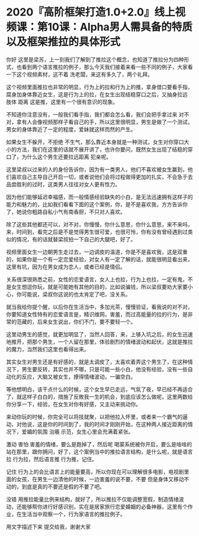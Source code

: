 # 2020『高阶框架打造1.0+2.0』线上视频课：第10课：Alpha男人需具备的特质以及框架推拉的具体形式

你好 这里是梁苏，上一刻我们了解到了推拉这个概念，也知道了推拉分为四种形式，也看到两个语言推拉的例子，那么今天我们接着来看一些不同的例子，大家看一下这个视频素材，这不着 洗老闆，来这有多久了，两个礼拜。

这个视频里面推拉也非常的明显，行为上的拉和行为上的推，拿身借口要看手指，腐身加身体靠近女生，这是行为上的拉，在女生出现结稳穿口之后，又抽身拉远 肢体 距离 这是推，这里有一个很有意识的现象。

不知道你注意没有，一般我们看手指，我们都会怎么看，我们会把手拿过来 对不对，拿有人会像视频那样子看自己的手，所以这里很明显，男生是做了一个测试，男女的身体靠近了一定的程度，爱妹就这样而然的产生。

如果女生不躲开，不拒绝 不生气，那么靠近本身就是一种测试，女生对你穿口大小的方法，我们在这里的话就不展开讲了，也许你要问，既然女生出现了结稳的穿口了，为什么这个男生还要拉远距离 犯亲呢。

这里梁叔以过来的人的身份告诉你，因为有一类男人，他们不喜欢被女生赢到，他们喜欢自己主导自己开启一切，或者说他们会将过程做得更加的扎实，不会急于去品尝胜利的过时，这类男人往往对女人更有性力。

因为他们能够延迟幸福感，而一般情感经验缺失的小白，是无法迅速拥有这样子的能力和魅力的，比如我们看看下面的这个案例，你，是不是喜欢我，方方告诉你了，她说你粗路自私小气有南香厨，不只对人喜欢。

除了这些其他都还可以，对不对，你慢慢，你什么意思，你什么意思，来不来吗，来，时间到，看完之后是不是觉得男生很可爱，也很可怜，你有没有曾经遇到过类似的情况，有的话就替梁叔拍一下自己的大腿吧，好了。

视频里面女生一边朝男生走过去，一边调皮的温道，你是不是喜欢我，这是双重的，如果你是一个有一定恋爱经验，对女人有一定了解的话，就能很明显看出来，这里有坑，因为在男女成为恋人，或者已经是情侣。

关系很深很熟悉之前，女性的恋爱语言，女人上也拉，行为上也拉，一定有鬼，不是女生想逗你玩，就是可能她有其他的目的，比如说骗钱，所以梁叔要劝大家要小心，你可能说，梁叔你这说的也太肯定了吧，没关系。

就当我给你提个醒，以后你在生活当中，多加光茶，慢慢验证，看我说的对不对，你要知道女性特有的恋爱语言是，精识维网，害羞，而过高能量的拉的行为，是非常的范藏的，后来女生说出，你们不门，要不要轻一个。

这里动男生的感觉，就更加明显了，当然人回答，来，上够入坑之后，的女生迅速地推开，把那个男生，一个人留在那里，体验剧烈的情绪波动和起伏，这就是推拉的魔力，当然我们这里也看得出来。

其实女生对男生还是有好感的，就是太调皮了，太喜欢着弄这个男生了，在这种情况下，男生要反转，其实也并不哪，只是可能一些小白，他没有经验，没有一些自动化的反应，大脑又被女生，撩得情绪波动，一骗空白。

等他想明白，该干点什么的时候，这个女生早已走远，气氛了夜，早已经不再适合了，就这样子白白的，措施了反敗我一生的机会，到底应该怎么做呢，这里两数给你分享一下，经验，在女生对你有好感，又主动来挑动你。

来动你玩的时候，你完全可以将技就聚，以把他拉入怀里，或者来一个霸气的逼动，对他说，这是你的时间到了，我的时间才刚刚开始，在这种两人接近距离的情况下，爱媚的氛围 治癢 示范，女生心里会充满着紧张。

激动 害怕 害羞的情绪，要么是跑掉了，然后呢 喝蒙系统被你开启，要么是啥啥的站在那里，跟你拥问，好了，这个案例当中的推拉语言结构，是什么呢，就是语言拉 行为拉，然后语言推 行为推，记住。

记住 行为上的会比语言上的能量要高，所以你现在可以理解很多电影，电视剧里面的女孩，在男生一边清他的时候，一边害羞的说不要，不要 但是身体又移动不动的，到底是真的不要还是假的不要了吧。

没错 用推拉能量比例来结构，就好了，所以推拉不仅能调整宽假，制造情绪波动，还能够帮你进行好感识别，实在是居家旅行恋爱婚姻的必备神器，这里有个作业，在生活当中观察一个，行为家语言的推拉例子。

用文字描述下来 提交给我，谢谢大家